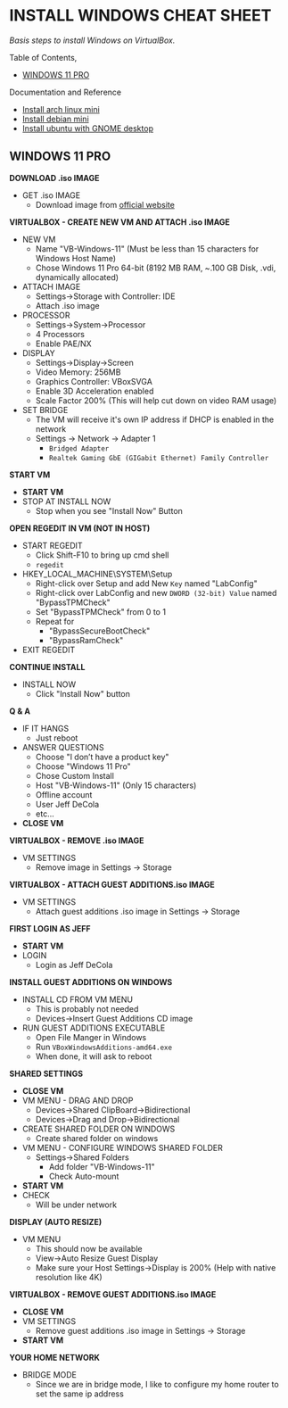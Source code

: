 # INSTALL WINDOWS CHEAT SHEET

_Basis steps to install Windows on VirtualBox._

Table of Contents,

* [WINDOWS 11 PRO](https://github.com/JeffDeCola/my-cheat-sheets/blob/master/software/development/development-environments/virtualbox-cheat-sheet/install-windows.md#windows-11-pro)

Documentation and Reference

* [Install arch linux mini](https://github.com/JeffDeCola/my-cheat-sheets/blob/master/software/development/development-environments/virtualbox-cheat-sheet/install-arch-linux-mini.md)
* [Install debian mini](https://github.com/JeffDeCola/my-cheat-sheets/blob/master/software/development/development-environments/virtualbox-cheat-sheet/install-debian-mini.md)
* [Install ubuntu with GNOME desktop](https://github.com/JeffDeCola/my-cheat-sheets/blob/master/software/development/development-environments/virtualbox-cheat-sheet/install-ubuntu-with-gnome-desktop.md)

## WINDOWS 11 PRO

**DOWNLOAD .iso IMAGE**

* GET .iso IMAGE
  * Download image from [official website](https://www.microsoft.com/en-us/software-download/windows11)

**VIRTUALBOX - CREATE NEW VM AND ATTACH .iso IMAGE**  

* NEW VM
  * Name "VB-Windows-11" (Must be less than 15 characters for Windows Host Name)
  * Chose Windows 11 Pro 64-bit (8192 MB RAM, ~.100 GB Disk, .vdi, dynamically allocated)
* ATTACH IMAGE
  * Settings->Storage with Controller: IDE
  * Attach .iso image
* PROCESSOR
  * Settings->System->Processor
  * 4 Processors
  * Enable PAE/NX
* DISPLAY
  * Settings->Display->Screen
  * Video Memory: 256MB
  * Graphics Controller: VBoxSVGA
  * Enable 3D Acceleration enabled
  * Scale Factor 200% (This will help cut down on video RAM usage)
* SET BRIDGE
  * The VM will receive it's own IP address if DHCP is enabled in the network
  * Settings -> Network -> Adapter 1
    * `Bridged Adapter`
    * `Realtek Gaming GbE (GIGabit Ethernet) Family Controller`

**START VM**

* **START VM**
* STOP AT INSTALL NOW
  * Stop when you see "Install Now" Button

**OPEN REGEDIT IN VM (NOT IN HOST)**

* START REGEDIT
  * Click Shift-F10 to bring up cmd shell
  * `regedit`
* HKEY_LOCAL_MACHINE\SYSTEM\Setup
  * Right-click over Setup and add New `Key` named "LabConfig"
  * Right-click over LabConfig and new `DWORD (32-bit) Value` named "BypassTPMCheck"
  * Set "BypassTPMCheck" from 0 to 1
  * Repeat for
    * "BypassSecureBootCheck"
    * "BypassRamCheck"
* EXIT REGEDIT

**CONTINUE INSTALL**

* INSTALL NOW
  * Click "Install Now" button

**Q & A**

* IF IT HANGS
  * Just reboot
* ANSWER QUESTIONS
  * Choose "I don’t have a product key"
  * Choose "Windows 11 Pro"
  * Chose Custom Install
  * Host "VB-Windows-11" (Only 15 characters)
  * Offline account
  * User Jeff DeCola
  * etc...
* **CLOSE VM**

**VIRTUALBOX - REMOVE .iso IMAGE**

* VM SETTINGS  
  * Remove image in Settings -> Storage

**VIRTUALBOX - ATTACH GUEST ADDITIONS.iso IMAGE**

* VM SETTINGS
  * Attach guest additions .iso image in Settings -> Storage

**FIRST LOGIN AS JEFF**

* **START VM**
* LOGIN
  * Login as Jeff DeCola

**INSTALL GUEST ADDITIONS ON WINDOWS**

* INSTALL CD FROM VM MENU
  * This is probably not needed
  * Devices->Insert Guest Additions CD image
* RUN GUEST ADDITIONS EXECUTABLE  
  * Open File Manger in Windows
  * Run `VBoxWindowsAdditions-amd64.exe`
  * When done, it will ask to reboot

**SHARED SETTINGS**

* **CLOSE VM**
* VM MENU - DRAG AND DROP
  * Devices->Shared ClipBoard->Bidirectional
  * Devices->Drag and Drop->Bidirectional
* CREATE SHARED FOLDER ON WINDOWS
  * Create shared folder on windows
* VM MENU - CONFIGURE WINDOWS SHARED FOLDER
  * Settings->Shared Folders
    * Add folder "VB-Windows-11"
    * Check Auto-mount
* **START VM**
* CHECK
  * Will be under network

**DISPLAY (AUTO RESIZE)**  

* VM MENU
  * This should now be available
  * View->Auto Resize Guest Display
  * Make sure your Host Settings->Display is 200% (Help with native resolution like 4K)

**VIRTUALBOX - REMOVE GUEST ADDITIONS.iso IMAGE**

* **CLOSE VM**
* VM SETTINGS
  * Remove guest additions .iso image in Settings -> Storage
* **START VM**

**YOUR HOME NETWORK**

* BRIDGE MODE
  * Since we are in bridge mode, I like to configure my home router to set the same ip address

